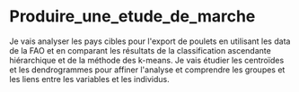 # Produire_une_etude_de_marche
Je vais analyser les pays cibles pour l'export de poulets en utilisant les data de la FAO et en comparant les résultats de la classification ascendante hiérarchique et de la méthode des k-means. Je vais étudier les centroïdes et les dendrogrammes pour affiner l'analyse et comprendre les groupes et les liens entre les variables et les individus.
